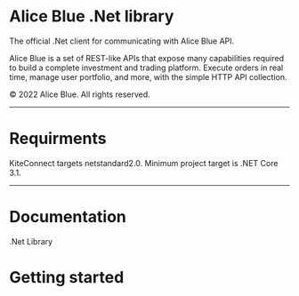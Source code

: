 <h1>Alice Blue .Net library</h1>

The official .Net client for communicating with Alice Blue API.

Alice Blue is a set of REST-like APIs that expose many capabilities required to build a complete investment and trading platform. Execute orders in real time, manage user portfolio, and more, with the simple HTTP API collection.

© 2022 Alice Blue. All rights reserved.

<hr>

<h1>Requirments</h1>

KiteConnect targets netstandard2.0. Minimum project target is .NET Core 3.1.

<hr>

<h1>Documentation</h1>

.Net Library

<h1>Getting started</h1>




